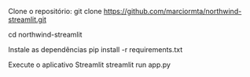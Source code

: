 Clone o repositório:
git clone https://github.com/marciormta/northwind-streamlit.git

cd northwind-streamlit

Instale as dependências
pip install -r requirements.txt

Execute o aplicativo Streamlit
streamlit run app.py
